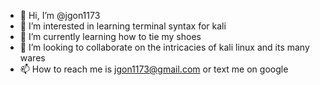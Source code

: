 - 👋 Hi, I’m @jgon1173
- 👀 I’m interested in learning terminal syntax for kali
- 🌱 I’m currently learning how to tie my shoes
- 💞️ I’m looking to collaborate on the intricacies of kali linux and its many wares
- 📫 How to reach me is jgon1173@gmail.com or text me on google

<!---
jgon1173/jgon1173 is a ✨ special ✨ repository because its `README.md` (this file) appears on your GitHub profile.
You can click the Preview link to take a look at your changes.
--->
